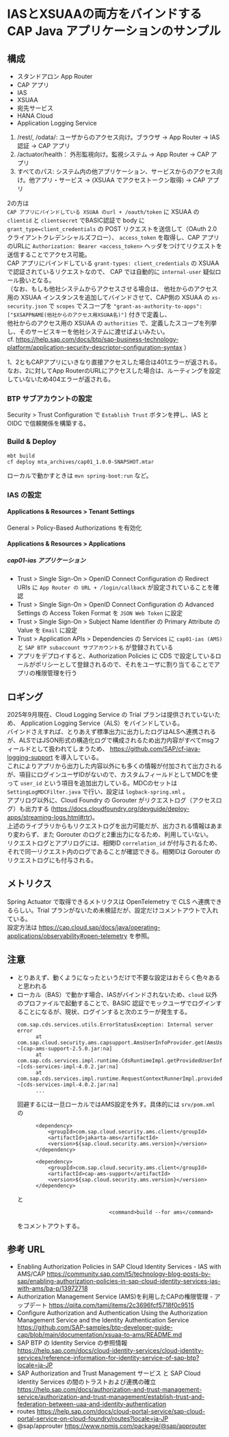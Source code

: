 # IASとXSUAAの両方をバインドするCAP Java アプリケーションのサンプル

## 構成

- スタンドアロン App Router
- CAP アプリ
- IAS
- XSUAA
- 宛先サービス
- HANA Cloud
- Application Logging Service

1. /rest/, /odata/: ユーザからのアクセス向け。ブラウザ -> App Router -> IAS認証 -> CAP アプリ  
2. /actuator/health： 外形監視向け。監視システム -> App Router -> CAP アプリ  
3. すべてのパス: システム内の他アプリケーション、サービスからのアクセス向け。他アプリ・サービス -> (XSUAA でアクセストークン取得) -> CAP アプリ  


2の方は  
`CAP アプリにバインドしている XSUAA のurl + /oauth/token` に XSUAA の `clientid` と `clientsecret` でBASIC認証で body に `grant_type=client_credentials` の POST リクエストを送信して（OAuth 2.0 クライアントクレデンシャルズフロー）、 `access_token` を取得し、CAP アプリのURLに `Authorization: Bearer <access_token>` ヘッダをつけてリクエストを送信することでアクセス可能。  
CAP アプリにバインドしている `grant-types: client_credentials` の XSUAA で認証されているリクエストなので、 CAP では自動的に `internal-user` 疑似ロール扱いとなる。  
（なお、もしも他社システムからアクセスさせる場合は、 他社からのアクセス用の XSUAA インスタンスを追加してバインドさせて、CAP側の XSUAA の `xs-security.json` で `scopes` でスコープを `"grant-as-authority-to-apps": ["$XSAPPNAME(他社からのアクセス用XSUAA名)"]` 付きで定義し、  
他社からのアクセス用の XSUAA の `authorities` で、定義したスコープを列挙し、そのサービスキーを他社システムに渡せばよいみたい。  
cf. https://help.sap.com/docs/btp/sap-business-technology-platform/application-security-descriptor-configuration-syntax ）  

1、2ともCAPアプリにいきなり直接アクセスした場合は401エラーが返される。  
なお、2に対してApp RouterのURLにアクセスした場合は、ルーティングを設定していないため404エラーが返される。  

### BTP サブアカウントの設定

Security > Trust Configuration で `Establish Trust` ボタンを押し、IAS と OIDC で信頼関係を構築する。

### Build & Deploy

```
mbt build
cf deploy mta_archives/cap01_1.0.0-SNAPSHOT.mtar
```

ローカルで動かすときは `mvn spring-boot:run` など。  

### IAS の設定

#### Applications & Resources > Tenant Settings

General > Policy-Based Authorizations を有効化

#### Applications & Resources > Applications

##### cap01-ias アプリケーション

- Trust > Single Sign-On > OpenID Connect Configuration の Redirect URIs に `App Router の URL + /login/callback` が設定されていることを確認
- Trust > Single Sign-On > OpenID Connect Configuration の Advanced Settings の Access Token Format を `JSON Web Token` に設定
- Trust > Single Sign-On > Subject Name Identifier の Primary Attribute の Value を `Email` に設定
- Trust > Application APIs > Dependencies の Services に `cap01-ias (AMS)` と `SAP BTP subaccount サブアカウント名` が登録されている
- アプリをデプロイすると、Authorization Policies に CDS で設定しているロールがポリシーとして登録されるので、それをユーザに割り当てることでアプリの権限管理を行う

## ロギング

2025年9月現在、Cloud Logging Service の Trial プランは提供されていないため、 Application Logging Service（ALS）をバインドしている。  
バインドさえすれば、とりあえず標準出力に出力したログはALSへ連携されるが、ALSではJSON形式の構造化ログで構成されるため出力内容がすべてmsgフィールドとして扱われてしまうため、 https://github.com/SAP/cf-java-logging-support を導入している。  
これによりアプリから出力した内容以外にも多くの情報が付加されて出力されるが、項目にログインユーザIDがないので、カスタムフィールドとしてMDCを使って `user_id` という項目を追加出力している。MDCのセットは `SettingLogMDCFilter.java` で行い、設定は `logback-spring.xml` 。  
アプリログ以外に、Cloud Foundry の Gorouter がリクエストログ（アクセスログ）も出力する (https://docs.cloudfoundry.org/devguide/deploy-apps/streaming-logs.html#rtr)。  
上述のライブラリからもリクエストログを出力可能だが、出力される情報はあまり変わらず、また Gorouter のログと2重出力になるため、利用していない。  
リクエストログとアプリログには、相関ID `correlation_id` が付与されるため、それで同一リクエスト内のログであることが確認できる。相関IDは Gorouter のリクエストログにも付与される。

## メトリクス

Spring Actuator で取得できるメトリクスは OpenTelemetry で CLS へ連携できるらしい。Trial プランがないため未検証だが、設定だけコメントアウトで入れている。  
設定方法は https://cap.cloud.sap/docs/java/operating-applications/observability#open-telemetry を参照。  

## 注意

- とりあえず、動くようになったというだけで不要な設定はおそらく色々あると思われる
- ローカル（BAS）で動かす場合、IASがバインドされないため、`cloud` 以外のプロファイルで起動することで、BASIC 認証でモックユーザでログインすることになるが、現状、ログインすると次のエラーが発生する。
  ```
  com.sap.cds.services.utils.ErrorStatusException: Internal server error
        at com.sap.cloud.security.ams.capsupport.AmsUserInfoProvider.get(AmsUserInfoProvider.java:152) ~[cap-ams-support-2.5.0.jar:na]
        at com.sap.cds.services.impl.runtime.CdsRuntimeImpl.getProvidedUserInfo(CdsRuntimeImpl.java:116) ~[cds-services-impl-4.0.2.jar:na]
        at com.sap.cds.services.impl.runtime.RequestContextRunnerImpl.providedUserInfo(RequestContextRunnerImpl.java:308) ~[cds-services-impl-4.0.2.jar:na]
        ...
  ```
  回避するには一旦ローカルではAMS設定を外す。具体的には `srv/pom.xml` の
  ```
  		<dependency>
			<groupId>com.sap.cloud.security.ams.client</groupId>
			<artifactId>jakarta-ams</artifactId>
			<version>${sap.cloud.security.ams.version}</version>
		</dependency>

		<dependency>
			<groupId>com.sap.cloud.security.ams.client</groupId>
			<artifactId>cap-ams-support</artifactId>
			<version>${sap.cloud.security.ams.version}</version>
		</dependency>
  ```
  と
  ```
  								<command>build --for ams</command>
  ```
  をコメントアウトする。

## 参考 URL

- Enabling Authorization Policies in SAP Cloud Identity Services - IAS with AMS/CAP https://community.sap.com/t5/technology-blog-posts-by-sap/enabling-authorization-policies-in-sap-cloud-identity-services-ias-with-ams/ba-p/13972718
- Authorization Management Service (AMS)を利用したCAPの権限管理 - アップデート https://qiita.com/tami/items/2c3696fcf5718f0c9515
- Configure Authorization and Authentication Using the Authorization Management Service and the Identity Authentication Service https://github.com/SAP-samples/btp-developer-guide-cap/blob/main/documentation/xsuaa-to-ams/README.md
- SAP BTP の Identity Service の参照情報 https://help.sap.com/docs/cloud-identity-services/cloud-identity-services/reference-information-for-identity-service-of-sap-btp?locale=ja-JP
- SAP Authorization and Trust Management サービス と SAP Cloud Identity Services の間のトラストおよび連携の確立 https://help.sap.com/docs/authorization-and-trust-management-service/authorization-and-trust-management/establish-trust-and-federation-between-uaa-and-identity-authentication
- routes https://help.sap.com/docs/cloud-portal-service/sap-cloud-portal-service-on-cloud-foundry/routes?locale=ja-JP
- @sap/approuter https://www.npmjs.com/package/@sap/approuter

